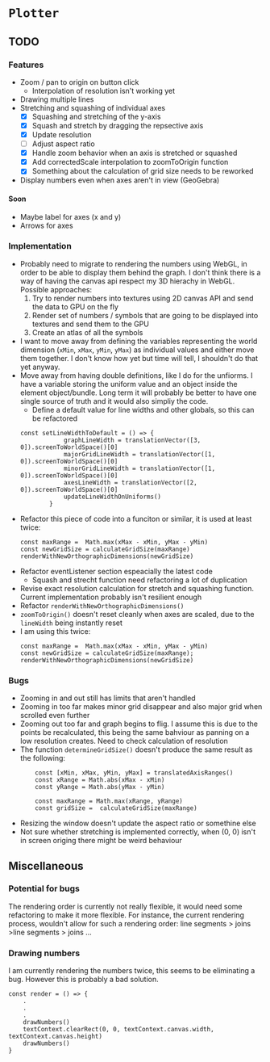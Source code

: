 # `Plotter`
## TODO 
### Features
- Zoom / pan to origin on button click
    - Interpolation of resolution isn't working yet
- Drawing multiple lines
- Stretching and squashing of individual axes
    - [x] Squashing and stretching of the y-axis
    - [x] Squash and stretch by dragging the repsective axis
    - [x] Update resolution
    - [ ] Adjust aspect ratio
    - [x] Handle zoom behavior when an axis is stretched or squashed
    - [x] Add correctedScale interpolation to zoomToOrigin function
    - [x] Something about the calculation of grid size needs to be reworked
- Display numbers even when axes aren't in view (GeoGebra)
#### Soon
- Maybe label for axes (x and y)
- Arrows for axes



### Implementation 
- Probably need to migrate to rendering the numbers using WebGL, in order to be able to display them behind the graph. I don't think there is a way of having the canvas api respect my 3D hierachy in WebGL.
Possible approaches:
    1. Try to render numbers into textures using 2D canvas API and send the data to GPU on the fly
    2. Render set of numbers / symbols that are going to be displayed into textures and send them to the GPU 
    3. Create an atlas of all the symbols
- I want to move away from defining the variables representing the world dimension (`xMin`, `xMax`, `yMin`, `yMax`) as individual values and either move them together. I don't know how yet but time will tell, I shouldn't do that yet anyway.
- Move away from having double definitions, like I do for the unfiorms. I have a variable storing the uniform value and an object inside the element object/bundle. Long term it will probably be better to have one single source of truth and it would also simpliy the code. 
    - Define a default value for line widths and other globals, so this can be refactored
    ```JS
    const setLineWidthToDefault = () => {
                graphLineWidth = translationVector([3, 0]).screenToWorldSpace()[0]
                majorGridLineWidth = translationVector([1, 0]).screenToWorldSpace()[0]
                minorGridLineWidth = translationVector([1, 0]).screenToWorldSpace()[0]
                axesLineWidth = translationVector([2, 0]).screenToWorldSpace()[0]
                updateLineWidthOnUniforms()
            }
    ```
- Refactor this piece of code into a funciton or similar, it is used at least twice: 
    ```JS
    const maxRange =  Math.max(xMax - xMin, yMax - yMin)
    const newGridSize = calculateGridSize(maxRange)
    renderWithNewOrthographicDimensions(newGridSize)
    ```
- Refactor eventListener section espeacially the latest code
    - Squash and strecht function need refactoring a lot of duplication
- Revise exact resolution calculation for stretch and squashing function. Current implementation probably isn't resilient enough
- Refactor `renderWithNewOrthographicDimensions()`
- `zoomToOrigin()` doesn't reset cleanly when axes are scaled, due to the `lineWidth` being instantly reset
- I am using this twice:
    ```JS
    const maxRange =  Math.max(xMax - xMin, yMax - yMin)
    const newGridSize = calculateGridSize(maxRange);
    renderWithNewOrthographicDimensions(newGridSize)
    ```

### Bugs
- Zooming in and out still has limits that aren't handled
- Zooming in too far makes minor grid disappear and also major grid when scrolled even further
- Zooming out too far and graph begins to flig. I assume this is due to the points be recalculated, this being the same bahviour as panning on a low resolution creates. Need to check calculation of resolution 
- The function `determineGridSize()` doesn't produce the same result as the following:
    ```JS
        const [xMin, xMax, yMin, yMax] = translatedAxisRanges()
        const xRange = Math.abs(xMax - xMin)
        const yRange = Math.abs(yMax - yMin)

        const maxRange = Math.max(xRange, yRange)
        const gridSize =  calculateGridSize(maxRange)
    ```
- Resizing the window doesn't update the aspect ratio or somethine else
- Not sure whether stretching is implemented correctly, when (0, 0) isn't in screen origing there might be weird behaviour 

## Miscellaneous 
### Potential for bugs
The rendering order is currently not really flexible, it would need some refactoring to make it more flexible. For instance, the current rendering process, wouldn't allow for such a rendering order: line segments > joins >line segments > joins ...

### Drawing numbers
I am currently rendering the numbers twice, this seems to be eliminating a bug. However this is probably a bad solution.
```JS
const render = () => {
    .
    .
    .
    drawNumbers()
    textContext.clearRect(0, 0, textContext.canvas.width, textContext.canvas.height)
    drawNumbers()
}
```
